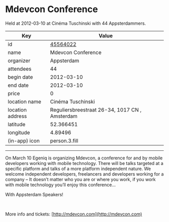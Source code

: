 # Mdevcon Conference
Held at 2012-03-10 at Cinéma Tuschinski with 44 Appsterdammers.
        
|Key|Value
|---|---|
|id|[45564022](https://www.meetup.com/appsterdam/events/45564022/)|
|name|Mdevcon Conference|
|organizer|Appsterdam|
|attendees|44|
|begin date|2012-03-10|
|end date|2012-03-10|
|price|0|
|location name|Cinéma Tuschinski|
|location address|Reguliersbreestraat 26-34, 1017 CN , Amsterdam|
|latitude|52.366451|
|longitude|4.89496|
|(in-app) icon|person.3.fill|

---

On March 10 Egeniq is organizing Mdevcon, a conference for and by mobile developers working with mobile technology. There will be talks targeted at a specific platform and talks of a more platform independent nature. We welcome independent developers, freelancers and developers working for a company – It doesn’t matter who you are or where you work, if you work with mobile technology you’ll enjoy this conference...

With Appsterdam Speakers!

 

More info and tickets: [http://mdevcon.com](http://mdevcon.com)


